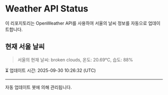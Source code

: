 
# Weather API Status

이 리포지토리는 OpenWeather API를 사용하여 서울의 날씨 정보를 자동으로 업데이트합니다.

## 현재 서울 날씨
> 서울의 현재 날씨: broken clouds, 온도: 20.69°C, 습도: 88%

⏳ 업데이트 시간: 2025-09-30 10:26:32 (UTC)

---
자동 업데이트 봇에 의해 관리됩니다.
